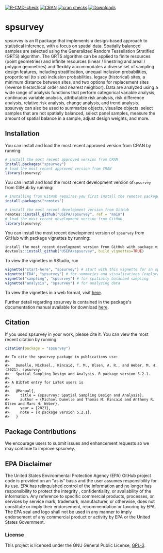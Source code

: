 <!-- badges: start -->
[![R-CMD-check](https://github.com/USEPA/spsurvey/actions/workflows/R-CMD-check.yaml/badge.svg)](https://github.com/USEPA/spsurvey/actions/workflows/R-CMD-check.yaml)
[![CRAN](http://www.r-pkg.org/badges/version/spsurvey)](https://cran.r-project.org/package=spsurvey)
[![cran checks](https://cranchecks.info/badges/worst/spsurvey)](https://cran.r-project.org/web/checks/check_results_spsurvey.html)
[![Downloads](https://cranlogs.r-pkg.org/badges/grand-total/spsurvey)](https://cran.r-project.org/package=spsurvey)
<!-- badges: end -->

# spsurvey

spsurvey is an R package that implements a design-based approach to statistical inference,
with a focus on spatial data.
Spatially balanced samples are selected using the
Generalized Random Tessellation Stratified (GRTS) algorithm.
The GRTS algorithm can be applied to finite resources (point geometries) and
infinite resources (linear / linestring and areal / polygon geometries) and flexibly
accommodates a diverse set of sampling design features, including
stratification, unequal inclusion probabilities, proportional (to size)
inclusion probabilities, legacy (historical) sites, a minimum distance between
sites, and two options for replacement sites (reverse hierarchical order and
nearest neighbor). Data are analyzed using a wide
range of analysis functions that perform categorical variable analysis, continuous
variable analysis, attributable risk analysis, risk difference analysis, relative
risk analysis, change analysis, and trend analysis. spsurvey can also be used to
summarize objects, visualize objects, select samples that are not spatially balanced,
select panel samples, measure the amount of spatial balance in a sample,
adjust design weights, and more.

## Installation

You can install and load the most recent approved version from CRAN by running

```r
# install the most recent approved version from CRAN
install.packages("spsurvey")
# load the most recent approved version from CRAN
library(spsurvey)
```

You can install and load the most recent development version of`spsurvey` from GitHub by running:

```r
# Installing from GitHub requires you first install the remotes package
install.packages("remotes")

# install the most recent development version from GitHub
remotes::install_github("USEPA/spsurvey", ref = "main")
# load the most recent development version from GitHub
library(spsurvey)
```

You can install the most recent development version of `spsurvey` from GitHub with package vignettes by running:
```r
install the most recent development version from GitHub with package vignettes
devtools::install_github("USEPA/spsurvey", build_vignettes=TRUE)
```

To view the vignettes in RStudio, run
```r
vignette("start-here", "spsurvey") # start with this vignette for an spsurvey overview
vignette("EDA", "spsurvey") # for summaries and visualizations (exploratory data analysis)
vignette("sampling", "spsurvey") # for spatially balanced sampling
vignette("analysis", "spsurvey") # for analyzing data
```

To view the vignettes in a web format, visit [here](https://cran.r-project.org/package=spsurvey).

Further detail regarding spsurvey is contained in the package's documentation manual available for download [here](https://cran.r-project.org/package=spsurvey).


## Citation

If you used spsurvey in your work, please cite it. You can view the most recent citation by running
```r
citation(package = "spsurvey")
```

```
#> To cite the spsurvey package in publications use:
#> 
#>   Dumelle, Michael., Kincaid, T. M., Olsen, A. R., and Weber, M. H. (2021). spsurvey:
#>   Spatial Sampling Design and Analysis. R package version 5.2.1.
#> 
#> A BibTeX entry for LaTeX users is
#> 
#>   @Manual{,
#>     title = {spsurvey: Spatial Sampling Design and Analysis},
#>     author = {Michael Dumelle and Thomas M. Kincaid and Anthony R. Olsen and Marc H. Weber},
#>     year = {2021},
#>     note = {R package version 5.2.1},
#>   }
```

## Package Contributions

We encourage users to submit issues and enhancement requests so we may
continue to improve spsurvey.

## EPA Disclaimer
The United States Environmental Protection Agency (EPA) GitHub project code is provided on an "as is" basis and the user assumes responsibility for its use. EPA has relinquished control of the information and no longer has responsibility to protect the integrity , confidentiality, or availability of the information. Any reference to specific commercial products, processes, or services by service mark, trademark, manufacturer, or otherwise, does not constitute or imply their endorsement, recommendation or favoring by EPA. The EPA seal and logo shall not be used in any manner to imply endorsement of any commercial product or activity by EPA or the United States Government.

### License

This project is licensed under the GNU General Public License, [GPL-3](https://cran.r-project.org/web/licenses/GPL-3).  
